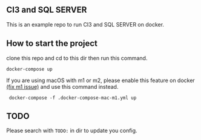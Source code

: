 ## CI3 and SQL SERVER

This is an example repo to run CI3 and SQL SERVER on docker.

## How to start the project

clone this repo and cd to this dir then run this command.

```
docker-compose up
```

If you are using macOS with m1 or m2, please enable this feature on docker [(fix m1 issue)](https://github.com/microsoft/mssql-docker/issues/668#issuecomment-1532668362) and use this command instead.

```
 docker-compose -f .docker-compose-mac-m1.yml up
```

## TODO

Please search with `TODO:` in dir to update you config.
